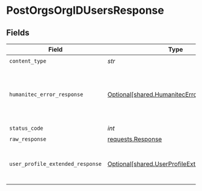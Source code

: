 # PostOrgsOrgIDUsersResponse


## Fields

| Field                                                                                              | Type                                                                                               | Required                                                                                           | Description                                                                                        |
| -------------------------------------------------------------------------------------------------- | -------------------------------------------------------------------------------------------------- | -------------------------------------------------------------------------------------------------- | -------------------------------------------------------------------------------------------------- |
| `content_type`                                                                                     | *str*                                                                                              | :heavy_check_mark:                                                                                 | N/A                                                                                                |
| `humanitec_error_response`                                                                         | [Optional[shared.HumanitecErrorResponse]](../../models/shared/humanitecerrorresponse.md)           | :heavy_minus_sign:                                                                                 | The request was invalid or the payload malformed.<br/><br/>                                        |
| `status_code`                                                                                      | *int*                                                                                              | :heavy_check_mark:                                                                                 | N/A                                                                                                |
| `raw_response`                                                                                     | [requests.Response](https://requests.readthedocs.io/en/latest/api/#requests.Response)              | :heavy_minus_sign:                                                                                 | N/A                                                                                                |
| `user_profile_extended_response`                                                                   | [Optional[shared.UserProfileExtendedResponse]](../../models/shared/userprofileextendedresponse.md) | :heavy_minus_sign:                                                                                 | The extended user profile of the user.<br/><br/>                                                   |